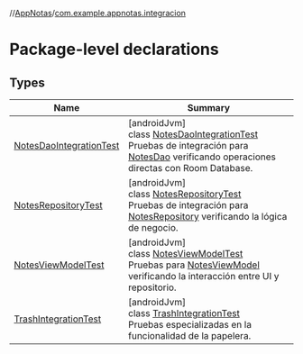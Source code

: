 //[AppNotas](../../index.md)/[com.example.appnotas.integracion](index.md)

# Package-level declarations

## Types

| Name | Summary |
|---|---|
| [NotesDaoIntegrationTest](-notes-dao-integration-test/index.md) | [androidJvm]<br>class [NotesDaoIntegrationTest](-notes-dao-integration-test/index.md)<br>Pruebas de integración para [NotesDao](../com.example.appnotas.database/-notes-dao/index.md) verificando operaciones directas con Room Database. |
| [NotesRepositoryTest](-notes-repository-test/index.md) | [androidJvm]<br>class [NotesRepositoryTest](-notes-repository-test/index.md)<br>Pruebas de integración para [NotesRepository](../com.example.appnotas.database/-notes-repository/index.md) verificando la lógica de negocio. |
| [NotesViewModelTest](-notes-view-model-test/index.md) | [androidJvm]<br>class [NotesViewModelTest](-notes-view-model-test/index.md)<br>Pruebas para [NotesViewModel](../com.example.appnotas.database/-notes-view-model/index.md) verificando la interacción entre UI y repositorio. |
| [TrashIntegrationTest](-trash-integration-test/index.md) | [androidJvm]<br>class [TrashIntegrationTest](-trash-integration-test/index.md)<br>Pruebas especializadas en la funcionalidad de la papelera. |
